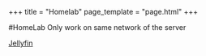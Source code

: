 +++
title = "Homelab"
page_template = "page.html"
+++

#HomeLab
Only work on same network of the server

[Jellyfin](http://192.168.1.111:8096)
